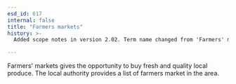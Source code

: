 ```yaml
---
esd_id: 617
internal: false
title: "Farmers markets"
history: >-
  Added scope notes in version 2.02. Term name changed from 'Farmers' markets' to 'Markets - farmers - information' in version 3.00. Name changed to 'Farmers markets' in version 4.00.

---
```


Farmers' markets gives the opportunity to buy fresh and quality local produce. The local authority provides a list of farmers market in the area.

